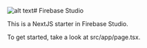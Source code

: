 ![alt text](<images (1)-Photoroom.png>)# Firebase Studio

This is a NextJS starter in Firebase Studio.

To get started, take a look at src/app/page.tsx.
